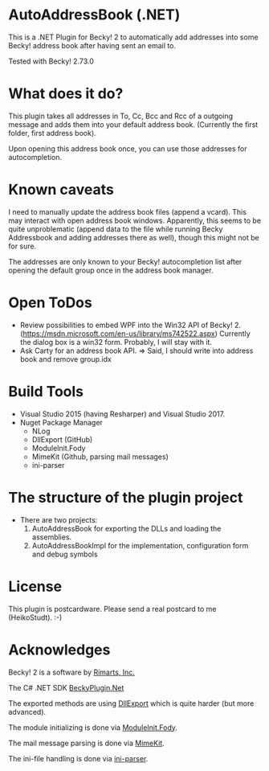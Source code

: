 # AutoAddressBook (.NET)
This is a .NET Plugin for Becky! 2 to automatically add addresses into some Becky! address book after having sent an email to.

Tested with Becky! 2.73.0

# What does it do?
This plugin takes all addresses in To, Cc, Bcc and Rcc of a outgoing message and adds them into your default address book.
(Currently the first folder, first address book).

Upon opening this address book once, you can use those addresses for autocompletion.

# Known caveats
I need to manually update the address book files (append a vcard). This may interact with open address book windows.
Apparently, this seems to be quite unproblematic (append data to the file while running Becky Addressbook and adding addresses there as well), 
though this might not be for sure.

The addresses are only known to your Becky! autocompletion list after opening the default group once in the address book manager.


# Open ToDos
 * Review possibilities to embed WPF into the Win32 API of Becky! 2.
   (https://msdn.microsoft.com/en-us/library/ms742522.aspx)
   Currently the dialog box is a win32 form. Probably, I will stay with it.
 * Ask Carty for an address book API.
   => Said, I should write into address book and remove group.idx

# Build Tools
 * Visual Studio 2015 (having Resharper) and Visual Studio 2017.
 * Nuget Package Manager
   * NLog
   * DllExport (GitHub)
   * ModuleInit.Fody
   * MimeKit (Github, parsing mail messages)
   * ini-parser

# The structure of the plugin project
  * There are two projects: 
    1. AutoAddressBook for exporting the DLLs and loading the assemblies.
    2. AutoAddressBookImpl for the implementation, configuration form and debug symbols

# License
This plugin is postcardware. Please send a real postcard to me (HeikoStudt). :-)


# Acknowledges
Becky! 2 is a software by [Rimarts, Inc.](http://rimarts.co.jp)

The C# .NET SDK [BeckyPlugin.Net](https://github.com/HeikoStudt/BeckyPlugin.Net)

The exported methods are using [DllExport](https://github.com/3F/DllExport) which is quite harder (but more advanced).

The module initializing is done via [ModuleInit.Fody](https://www.nuget.org/packages/ModuleInit.Fody/).

The mail message parsing is done via [MimeKit](https://github.com/jstedfast/MimeKit).

The ini-file handling is done via [ini-parser](https://github.com/rickyah/ini-parser).
